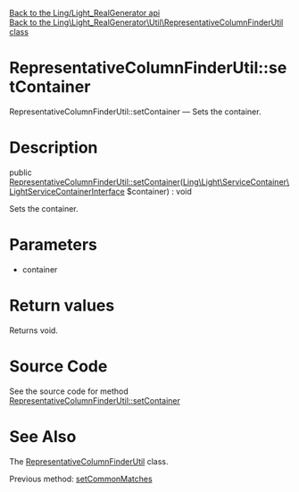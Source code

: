 [Back to the Ling/Light_RealGenerator api](https://github.com/lingtalfi/Light_RealGenerator/blob/master/doc/api/Ling/Light_RealGenerator.md)<br>
[Back to the Ling\Light_RealGenerator\Util\RepresentativeColumnFinderUtil class](https://github.com/lingtalfi/Light_RealGenerator/blob/master/doc/api/Ling/Light_RealGenerator/Util/RepresentativeColumnFinderUtil.md)


RepresentativeColumnFinderUtil::setContainer
================



RepresentativeColumnFinderUtil::setContainer — Sets the container.




Description
================


public [RepresentativeColumnFinderUtil::setContainer](https://github.com/lingtalfi/Light_RealGenerator/blob/master/doc/api/Ling/Light_RealGenerator/Util/RepresentativeColumnFinderUtil/setContainer.md)([Ling\Light\ServiceContainer\LightServiceContainerInterface](https://github.com/lingtalfi/Light/blob/master/doc/api/Ling/Light/ServiceContainer/LightServiceContainerInterface.md) $container) : void




Sets the container.




Parameters
================


- container

    


Return values
================

Returns void.








Source Code
===========
See the source code for method [RepresentativeColumnFinderUtil::setContainer](https://github.com/lingtalfi/Light_RealGenerator/blob/master/Util/RepresentativeColumnFinderUtil.php#L93-L96)


See Also
================

The [RepresentativeColumnFinderUtil](https://github.com/lingtalfi/Light_RealGenerator/blob/master/doc/api/Ling/Light_RealGenerator/Util/RepresentativeColumnFinderUtil.md) class.

Previous method: [setCommonMatches](https://github.com/lingtalfi/Light_RealGenerator/blob/master/doc/api/Ling/Light_RealGenerator/Util/RepresentativeColumnFinderUtil/setCommonMatches.md)<br>

